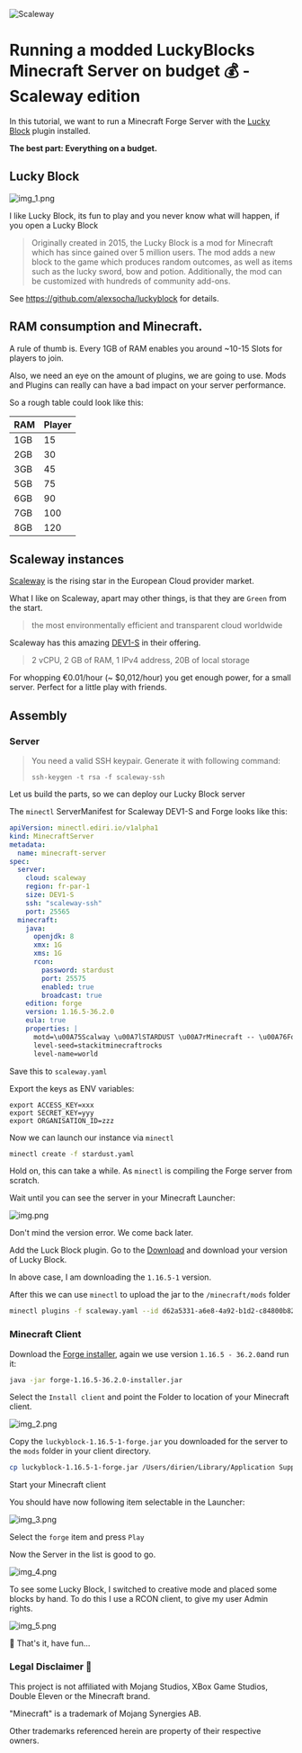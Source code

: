 ![Scaleway](https://img.shields.io/badge/scaleway-4F0599?style=for-the-badge&logo=scaleway&logoColor=white)

# Running a modded LuckyBlocks Minecraft Server on budget 💰 - Scaleway edition

In this tutorial, we want to run a Minecraft Forge Server with the [Lucky Block](https://www.luckyblockmod.com/) plugin
installed.

**The best part: Everything on a budget.**

## Lucky Block

![img_1.png](luckyblock/img_1.png)

I like Lucky Block, its fun to play and you never know what will happen, if you open a Lucky Block

> Originally created in 2015, the Lucky Block is a mod for Minecraft which has since gained over 5 million users. The mod adds a new block to the game which produces random outcomes, as well as items such as the lucky sword, bow and potion. Additionally, the mod can be customized with hundreds of community add-ons.

See https://github.com/alexsocha/luckyblock for details.

## RAM consumption and Minecraft.

A rule of thumb is. Every 1GB of RAM enables you around ~10-15 Slots for players to join.

Also, we need an eye on the amount of plugins, we are going to use. Mods and Plugins can really can have a bad impact on
your server performance.

So a rough table could look like this:

|RAM|Player|
|---|---|
|1GB|15|
|2GB|30|
|3GB|45|
|5GB|75|
|6GB|90|
|7GB|100|
|8GB|120|

## Scaleway instances

[Scaleway](https://www.scaleway.com/en/) is the rising star in the European Cloud provider market.

What I like on Scaleway, apart may other things, is that they are `Green` from the start.

> the most environmentally efficient and transparent cloud worldwide

Scaleway has this amazing [DEV1-S](https://www.scaleway.com/en/pricing/#development-instances) in their offering.

> 2 vCPU, 2 GB of RAM, 1 IPv4 address, 20B of local storage

For whopping €0.01/hour (~ $0,012/hour) you get enough power, for a small server. Perfect for a little play with friends.

## Assembly

### Server

> You need a valid SSH keypair. Generate it with following command:
>
> `ssh-keygen -t rsa -f scaleway-ssh`

Let us build the parts, so we can deploy our Lucky Block server

The `minectl` ServerManifest for Scaleway DEV1-S and Forge looks like this:

```yaml
apiVersion: minectl.ediri.io/v1alpha1
kind: MinecraftServer
metadata:
  name: minecraft-server
spec:
  server:
    cloud: scaleway
    region: fr-par-1
    size: DEV1-S
    ssh: "scaleway-ssh"
    port: 25565
  minecraft:
    java:
      openjdk: 8
      xmx: 1G
      xms: 1G
      rcon:
        password: stardust
        port: 25575
        enabled: true
        broadcast: true
    edition: forge
    version: 1.16.5-36.2.0
    eula: true
    properties: |
      motd=\u00A75Scalway \u00A7lSTARDUST \u00A7rMinecraft -- \u00A76Forge \u00A7redition with \u00A7eLucky Block
      level-seed=stackitminecraftrocks
      level-name=world
```

Save this to `scaleway.yaml`

Export the keys as ENV variables:

```
export ACCESS_KEY=xxx
export SECRET_KEY=yyy
export ORGANISATION_ID=zzz
```

Now we can launch our instance via `minectl`

```bash
minectl create -f stardust.yaml
```

Hold on, this can take a while. As `minectl` is compiling the Forge server from scratch.

Wait until you can see the server in your Minecraft Launcher:

![img.png](luckyblock/img.png)

Don't mind the version error. We come back later.

Add the Luck Block plugin. Go to the [Download](https://www.luckyblockmod.com/download?platform=forge) and download your
version of Lucky Block.

In above case, I am downloading the `1.16.5-1` version.

After this we can use `minectl` to upload the jar to the `/minecraft/mods` folder

```bash
minectl plugins -f scaleway.yaml --id d62a5331-a6e8-4a92-b1d2-c84800b822e0 --plugin luckyblock-1.16.5-1-forge.jar --destination /minecraft/mods
```

### Minecraft Client

Download the [Forge installer](https://files.minecraftforge.net/net/minecraftforge/forge/index_1.16.5.html), again we
use version `1.16.5 - 36.2.0`and run it:

```bash
java -jar forge-1.16.5-36.2.0-installer.jar
```

Select the `Install client` and point the Folder to location of your Minecraft client.

![img_2.png](luckyblock/img_2.png)

Copy the `luckyblock-1.16.5-1-forge.jar` you downloaded for the server to the `mods` folder in your client directory.

```bash
cp luckyblock-1.16.5-1-forge.jar /Users/dirien/Library/Application Support/minecraft/mods/luckyblock-1.16.5-1-forge.jar
```

Start your Minecraft client

You should have now following item selectable in the Launcher:

![img_3.png](luckyblock/img_3.png)

Select the `forge` item and press `Play`

Now the Server in the list is good to go.

![img_4.png](luckyblock/img_4.png)

To see some Lucky Block, I switched to creative mode and placed some blocks by hand. To do this I use a RCON client, to
give my user Admin rights.

![img_5.png](luckyblock/img_5.png)

🎊 That's it, have fun...

### Legal Disclaimer 👮

This project is not affiliated with Mojang Studios, XBox Game Studios, Double Eleven or the Minecraft brand.

"Minecraft" is a trademark of Mojang Synergies AB.

Other trademarks referenced herein are property of their respective owners.
